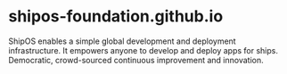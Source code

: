 # shipos-foundation.github.io

ShipOS enables a simple global development and deployment infrastructure.
It empowers anyone to develop and deploy apps for ships.
Democratic, crowd-sourced continuous improvement and innovation.
